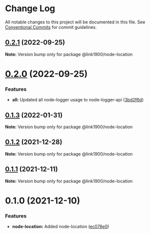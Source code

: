 # Change Log

All notable changes to this project will be documented in this file.
See [Conventional Commits](https://conventionalcommits.org) for commit guidelines.

<a name="0.2.1"></a>
## [0.2.1](https://github.com/projects/link1900/repos/link1900/compare/diff?targetBranch=refs%2Ftags%2F@link1900/node-location@0.2.0&sourceBranch=refs%2Ftags%2F@link1900/node-location@0.2.1) (2022-09-25)

**Note:** Version bump only for package @link1900/node-location





<a name="0.2.0"></a>
# [0.2.0](https://github.com/projects/link1900/repos/link1900/compare/diff?targetBranch=refs%2Ftags%2F@link1900/node-location@0.1.3&sourceBranch=refs%2Ftags%2F@link1900/node-location@0.2.0) (2022-09-25)


### Features

* **all:** Updated all node-logger usage to node-logger-api ([3bd2f6d](https://github.com/projects/link1900/repos/link1900/commits/3bd2f6d))





<a name="0.1.3"></a>
## [0.1.3](https://github.com/projects/link1900/repos/link1900/compare/diff?targetBranch=refs%2Ftags%2F@link1900/node-location@0.1.2&sourceBranch=refs%2Ftags%2F@link1900/node-location@0.1.3) (2022-01-31)

**Note:** Version bump only for package @link1900/node-location





<a name="0.1.2"></a>
## [0.1.2](https://github.com/projects/link1900/repos/link1900/compare/diff?targetBranch=refs%2Ftags%2F@link1900/node-location@0.1.1&sourceBranch=refs%2Ftags%2F@link1900/node-location@0.1.2) (2021-12-28)

**Note:** Version bump only for package @link1900/node-location





<a name="0.1.1"></a>
## [0.1.1](https://github.com/projects/link1900/repos/link1900/compare/diff?targetBranch=refs%2Ftags%2F@link1900/node-location@0.1.0&sourceBranch=refs%2Ftags%2F@link1900/node-location@0.1.1) (2021-12-11)

**Note:** Version bump only for package @link1900/node-location





<a name="0.1.0"></a>
# 0.1.0 (2021-12-10)


### Features

* **node-location:** Added node-location ([ec078e0](https://github.com/projects/link1900/repos/link1900/commits/ec078e0))
